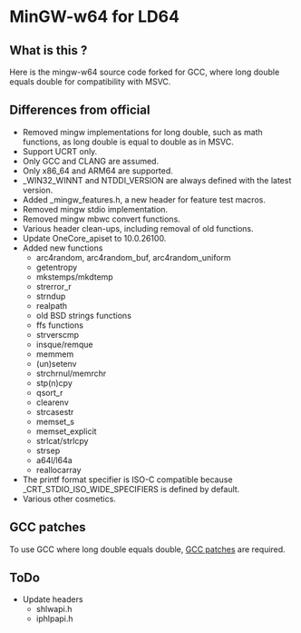 MinGW-w64 for LD64
==================

What is this ?
--------------
Here is the mingw-w64 source code forked for GCC, where long double equals double for compatibility with MSVC.

Differences from official
-------------------------
 - Removed mingw implementations for long double, such as math functions, as long double is equal to double as in MSVC.
 - Support UCRT only.
 - Only GCC and CLANG are assumed.
 - Only x86_64 and ARM64 are supported.
 - _WIN32_WINNT and NTDDI_VERSION are always defined with the latest version.
 - Added _mingw_features.h, a new header for feature test macros.
 - Removed mingw stdio implementation.
 - Removed mingw mbwc convert functions.
 - Various header clean-ups, including removal of old functions.
 - Update OneCore_apiset to 10.0.26100.
 - Added new functions
   - arc4random, arc4random_buf, arc4random_uniform
   - getentropy
   - mkstemps/mkdtemp
   - strerror_r
   - strndup
   - realpath
   - old BSD strings functions
   - ffs functions
   - strverscmp
   - insque/remque
   - memmem
   - (un)setenv
   - strchrnul/memrchr
   - stp(n)cpy
   - qsort_r
   - clearenv
   - strcasestr
   - memset_s
   - memset_explicit
   - strlcat/strlcpy
   - strsep
   - a64l/l64a
   - reallocarray
 - The printf format specifier is ISO-C compatible because _CRT_STDIO_ISO_WIDE_SPECIFIERS is defined by default.
 - Various other cosmetics.

GCC patches
-----------
To use GCC where long double equals double, [GCC patches](https://github.com/nak5124/gcc/tree/ld64) are required.


ToDo
----
 - Update headers
   - shlwapi.h
   - iphlpapi.h
